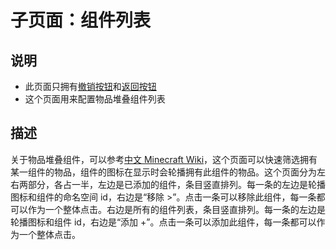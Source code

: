 # 子页面：组件列表

## 说明

- 此页面只拥有[撤销按钮](../interface-frame.md#撤销)和[返回按钮](../interface-frame.md#返回)
- 这个页面用来配置物品堆叠组件列表

## 描述

关于物品堆叠组件，可以参考[中文 Minecraft Wiki](https://zh.minecraft.wiki/w/%E7%89%A9%E5%93%81%E5%A0%86%E5%8F%A0%E7%BB%84%E4%BB%B6)，这个页面可以快速筛选拥有某一组件的物品，组件的图标在显示时会轮播拥有此组件的物品。这个页面分为左右两部分，各占一半，左边是已添加的组件，条目竖直排列。每一条的左边是轮播图标和组件的命名空间 id，右边是“移除 >”。点击一条可以移除此组件，每一条都可以作为一个整体点击。右边是所有的组件列表，条目竖直排列。每一条的左边是轮播图标和组件 id，右边是“添加 +”。点击一条可以添加此组件，每一条都可以作为一个整体点击。
